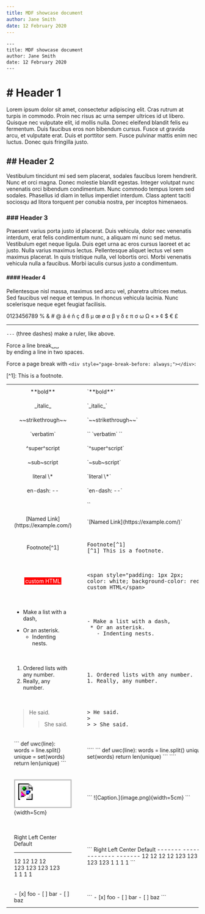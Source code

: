 ```yaml
---
title: MDF showcase document
author: Jane Smith
date: 12 February 2020
---
```


```
---
title: MDF showcase document
author: Jane Smith
date: 12 February 2020
---
```

# # Header 1

Lorem ipsum dolor sit amet, consectetur adipiscing elit.
Cras rutrum at turpis in commodo.
Proin nec risus ac urna semper ultrices id ut libero.
Quisque nec vulputate elit, id mollis nulla.
Donec eleifend blandit felis eu fermentum.
Duis faucibus eros non bibendum cursus.
Fusce ut gravida arcu, et vulputate erat.
Duis et porttitor sem.
Fusce pulvinar mattis enim nec luctus.
Donec quis fringilla justo.
 
## ## Header 2

Vestibulum tincidunt mi sed sem placerat, sodales faucibus lorem hendrerit.
Nunc et orci magna.
Donec molestie blandit egestas.
Integer volutpat nunc venenatis orci bibendum condimentum.
Nunc commodo tempus lorem sed sodales.
Phasellus id diam in tellus imperdiet interdum.
Class aptent taciti sociosqu ad litora torquent per conubia nostra, per inceptos himenaeos.

### ### Header 3

Praesent varius porta justo id placerat.
Duis vehicula, dolor nec venenatis interdum, erat felis condimentum nunc, a aliquam mi nunc sed metus.
Vestibulum eget neque ligula.
Duis eget urna ac eros cursus laoreet et ac justo.
Nulla varius maximus lectus.
Pellentesque aliquet lectus vel sem maximus placerat.
In quis tristique nulla, vel lobortis orci.
Morbi venenatis vehicula nulla a faucibus.
Morbi iaculis cursus justo a condimentum.

#### #### Header 4

Pellentesque nisl massa, maximus sed arcu vel, pharetra ultrices metus.
Sed faucibus vel neque et tempus.
In rhoncus vehicula lacinia.
Nunc scelerisque neque eget feugiat facilisis.

0123456789
% & # @ â é ň ç đ ß µ œ ø α β γ δ ε π σ ω Ω « » ¢ $ € £


---

`---` (three dashes) make a ruler, like above.

Force a line break␣␣  
by ending a line in two spaces.

Force a page break with `<div style="page-break-before: always;"></div>`:

<div style="page-break-before: always;"></div>





<style>
  table.syntax > tbody > tr:nth-child(odd) { background: none; }
  table.syntax > tbody > tr > td,th { padding: 10px 20px; }
  table.syntax td.center { text-align: center; }
  table.syntax table tr.header { background: none; } /* why is this necessary? */
</style>
<table class="syntax">
  <tr>
    <td class="center">**bold**</td>
    <td>`**bold**`</td>
  </tr>
  <tr>
    <td class="center">_italic_</td>
    <td>`_italic_`</td>
  </tr>
  <tr>
    <td class="center">~~strikethrough~~</td>
    <td>`~~strikethrough~~`</td>
  </tr>
  <tr>
    <td class="center">`verbatim`</td>
    <td>`` `verbatim` ``</td>
  </tr>
  <tr>
    <td class="center">^super^script</td>
    <td>`^super^script`</td>
  </tr>
  <tr>
    <td class="center">~sub~script</td>
    <td>`~sub~script`</td>
  </tr>
  <tr>
    <td class="center">literal \*</td>
    <td>`literal \*`</td>
  </tr>
  <tr>
    <td class="center">en-dash: --</td>
    <td>`en-dash: --`</td>
  </tr>
  <tr>
    <td class="center"><https://example.com/></td>
    <td>`<https://example.com/>`</td>
  </tr>
  <tr>
    <td class="center">[Named Link](https://example.com/)</td>
    <td>`[Named Link](https://example.com/)`</td>
  </tr>
  <tr>
    <td class="center">Footnote[^1]</td>
    <td>
<pre>Footnote[^1]
[^1] This is a footnote.</pre></td>
  </tr>
[^1]: This is a footnote.


<tr>
<td class="center"><span style="padding: 1px 2px; color: white; background-color: red;">custom HTML</span></td>
<td>
<pre>&lt;span style="padding: 1px 2px;
color: white; background-color: red;">
custom HTML&lt;/span></pre>
</td>
</tr>

<tr>
<td>

 - Make a list with a dash,
 * Or an asterisk.
   - Indenting nests.

</td>
<td>
<pre>- Make a list with a dash,
 * Or an asterisk.
   - Indenting nests.</pre>
</td>
</tr>


<tr>
<td>

 1. Ordered lists with any number.
 1. Really, any number.

</td>
<td>
<pre>1. Ordered lists with any number.
1. Really, any number.</pre>
</td>
</tr>

<tr>
<td>

> He said.
> 
> > She said.

</td>
<td>
<pre>> He said.
> 
> > She said.</pre>
</td>
</tr>

<tr>
<td>
```
def uwc(line):
	words = line.split()
	unique = set(words)
	return len(unique)
```
</td>
<td>
````
```
def uwc(line):
	words = line.split()
	unique = set(words)
	return len(unique)
```
````
</td>
</tr>

<tr>
<td>

![Caption.](image.png){width=5cm}

</td>
<td>
```
![Caption.](image.png){width=5cm}
```
</td>
</tr>

<tr>
<td>

  Right    Left       Center    Default
-------    ------   ---------   -------
12         12       12          12  
123        123      123         123  
1          1        1           1

</td>
<td>
```
  Right    Left       Center    Default
-------    ------   ---------   -------
12         12       12          12  
123        123      123         123  
1          1        1           1
```
</td>
</tr>

<tr>
<td>
 - [x] foo
 - [ ] bar
 - [ ] baz
</td>
<td>
```
 - [x] foo
 - [ ] bar
 - [ ] baz
```
</td>
</tr>
</table>


